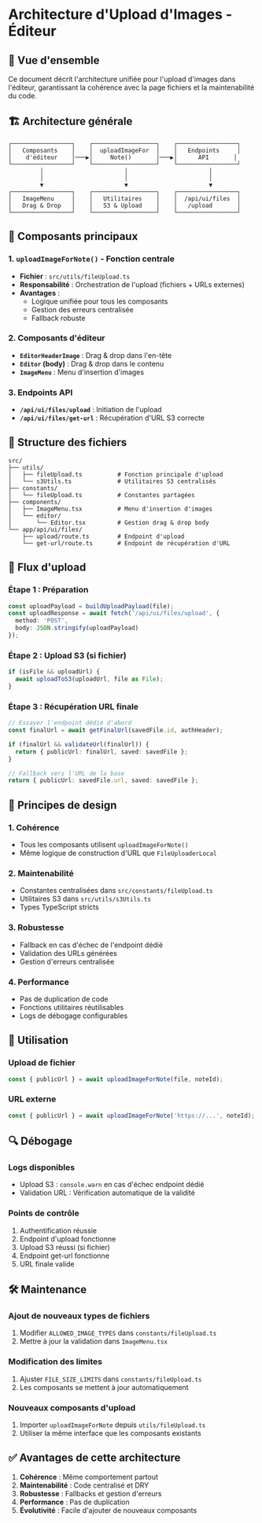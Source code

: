 # Architecture d'Upload d'Images - Éditeur

## 🎯 **Vue d'ensemble**

Ce document décrit l'architecture unifiée pour l'upload d'images dans l'éditeur, garantissant la cohérence avec la page fichiers et la maintenabilité du code.

## 🏗️ **Architecture générale**

```
┌─────────────────┐    ┌──────────────────┐    ┌─────────────────┐
│   Composants    │    │  uploadImageFor  │    │   Endpoints     │
│    d'éditeur    │───▶│     Note()       │───▶│      API       │
└─────────────────┘    └──────────────────┘    └─────────────────┘
         │                       │                       │
         │                       │                       │
         ▼                       ▼                       ▼
┌─────────────────┐    ┌──────────────────┐    ┌─────────────────┐
│   ImageMenu     │    │   Utilitaires    │    │  /api/ui/files  │
│   Drag & Drop   │    │   S3 & Upload    │    │   /upload       │
└─────────────────┘    └──────────────────┘    └─────────────────┘
```

## 🔧 **Composants principaux**

### 1. **`uploadImageForNote()` - Fonction centrale**
- **Fichier** : `src/utils/fileUpload.ts`
- **Responsabilité** : Orchestration de l'upload (fichiers + URLs externes)
- **Avantages** : 
  - Logique unifiée pour tous les composants
  - Gestion des erreurs centralisée
  - Fallback robuste

### 2. **Composants d'éditeur**
- **`EditorHeaderImage`** : Drag & drop dans l'en-tête
- **`Editor` (body)** : Drag & drop dans le contenu
- **`ImageMenu`** : Menu d'insertion d'images

### 3. **Endpoints API**
- **`/api/ui/files/upload`** : Initiation de l'upload
- **`/api/ui/files/get-url`** : Récupération d'URL S3 correcte

## 📁 **Structure des fichiers**

```
src/
├── utils/
│   ├── fileUpload.ts          # Fonction principale d'upload
│   └── s3Utils.ts             # Utilitaires S3 centralisés
├── constants/
│   └── fileUpload.ts          # Constantes partagées
├── components/
│   ├── ImageMenu.tsx          # Menu d'insertion d'images
│   └── editor/
│       └── Editor.tsx         # Gestion drag & drop body
└── app/api/ui/files/
    ├── upload/route.ts        # Endpoint d'upload
    └── get-url/route.ts       # Endpoint de récupération d'URL
```

## 🔄 **Flux d'upload**

### **Étape 1 : Préparation**
```typescript
const uploadPayload = buildUploadPayload(file);
const uploadResponse = await fetch('/api/ui/files/upload', {
  method: 'POST',
  body: JSON.stringify(uploadPayload)
});
```

### **Étape 2 : Upload S3 (si fichier)**
```typescript
if (isFile && uploadUrl) {
  await uploadToS3(uploadUrl, file as File);
}
```

### **Étape 3 : Récupération URL finale**
```typescript
// Essayer l'endpoint dédié d'abord
const finalUrl = await getFinalUrl(savedFile.id, authHeader);

if (finalUrl && validateUrl(finalUrl)) {
  return { publicUrl: finalUrl, saved: savedFile };
}

// Fallback vers l'URL de la base
return { publicUrl: savedFile.url, saved: savedFile };
```

## 🎨 **Principes de design**

### **1. Cohérence**
- Tous les composants utilisent `uploadImageForNote()`
- Même logique de construction d'URL que `FileUploaderLocal`

### **2. Maintenabilité**
- Constantes centralisées dans `src/constants/fileUpload.ts`
- Utilitaires S3 dans `src/utils/s3Utils.ts`
- Types TypeScript stricts

### **3. Robustesse**
- Fallback en cas d'échec de l'endpoint dédié
- Validation des URLs générées
- Gestion d'erreurs centralisée

### **4. Performance**
- Pas de duplication de code
- Fonctions utilitaires réutilisables
- Logs de débogage configurables

## 🚀 **Utilisation**

### **Upload de fichier**
```typescript
const { publicUrl } = await uploadImageForNote(file, noteId);
```

### **URL externe**
```typescript
const { publicUrl } = await uploadImageForNote('https://...', noteId);
```

## 🔍 **Débogage**

### **Logs disponibles**
- Upload S3 : `console.warn` en cas d'échec endpoint dédié
- Validation URL : Vérification automatique de la validité

### **Points de contrôle**
1. Authentification réussie
2. Endpoint d'upload fonctionne
3. Upload S3 réussi (si fichier)
4. Endpoint get-url fonctionne
5. URL finale valide

## 🛠️ **Maintenance**

### **Ajout de nouveaux types de fichiers**
1. Modifier `ALLOWED_IMAGE_TYPES` dans `constants/fileUpload.ts`
2. Mettre à jour la validation dans `ImageMenu.tsx`

### **Modification des limites**
1. Ajuster `FILE_SIZE_LIMITS` dans `constants/fileUpload.ts`
2. Les composants se mettent à jour automatiquement

### **Nouveaux composants d'upload**
1. Importer `uploadImageForNote` depuis `utils/fileUpload.ts`
2. Utiliser la même interface que les composants existants

## ✅ **Avantages de cette architecture**

1. **Cohérence** : Même comportement partout
2. **Maintenabilité** : Code centralisé et DRY
3. **Robustesse** : Fallbacks et gestion d'erreurs
4. **Performance** : Pas de duplication
5. **Évolutivité** : Facile d'ajouter de nouveaux composants
